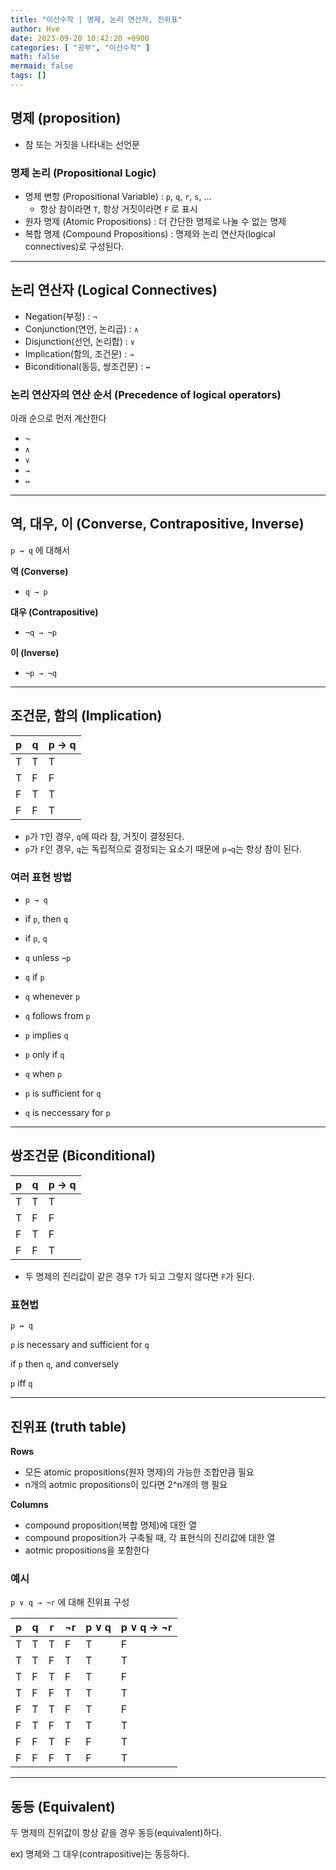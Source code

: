 ```yaml
---
title: "이산수학 | 명제, 논리 연산자, 진위표"
author: Hve
date: 2023-09-20 10:42:20 +0900
categories: [ "공부", "이산수학" ]
math: false
mermaid: false
tags: []
---
```


## 명제 (proposition)

- 참 또는 거짓을 나타내는 선언문

### 명제 논리 (Propositional Logic)

- 명제 변항 (Propositional Variable) : `p`, `q`, `r`, `s`, ...
    - 항상 참이라면 `T`, 항상 거짓이라면 `F` 로 표시
- 원자 명제 (Atomic Propositions) : 더 간단한 명제로 나눌 수 없는 명제
- 복합 명제 (Compound Propositions) : 명제와 논리 연산자(logical connectives)로 구성된다.

---

## 논리 연산자 (Logical Connectives)

- Negation(부정) : `¬`
- Conjunction(연언, 논리곱) : `∧`
- Disjunction(선언, 논리합) : `∨`
- Implication(함의, 조건문) : `→`
- Biconditional(동등, 쌍조건문) : `↔`

### 논리 연산자의 연산 순서 (Precedence of logical operators)

아래 순으로 먼저 계산한다

- `¬`
- `∧`
- `∨`
- `→`
- `↔`

--- 

## 역, 대우, 이 (Converse, Contrapositive, Inverse)

`p → q` 에 대해서

**역 (Converse)**
- `q → p`

**대우 (Contrapositive)**
- `¬q → ¬p`

**이 (Inverse)**
- `¬p → ¬q`

--- 

## 조건문, 함의 (Implication)

| p | q | p → q |
|---|---|-----|
| T | T |  T  |
| T | F |  F  |
| F | T |  T  |
| F | F |  T  |

- `p`가 `T`인 경우, `q`에 따라 참, 거짓이 결정된다.
- `p`가 `F`인 경우, `q`는 독립적으로 결정되는 요소기 때문에 `p→q`는 항상 참이 된다.

### 여러 표현 방법

- `p → q`
- if `p`, then `q`
- if `p`, `q`
- `q` unless `¬p`
- `q` if `p`
- `q` whenever `p`
- `q` follows from `p`

- `p` implies `q`
- `p` only if `q`
- `q` when `p`

- `p` is sufficient for `q`
- `q` is neccessary for `p`

---

## 쌍조건문 (Biconditional)

| p | q | p → q |
|---|---|-----|
| T | T |  T  |
| T | F |  F  |
| F | T |  F  |
| F | F |  T  |

- 두 명제의 진리값이 같은 경우 `T`가 되고 그렇지 않다면 `F`가 된다.

### 표현법

`p ↔ q`

`p` is necessary and sufficient for `q`

if `p` then `q`, and conversely

`p` iff `q`

--- 

## 진위표 (truth table)

**Rows**
- 모든 atomic propositions(원자 명제)의 가능한 조합만큼 필요
- n개의 aotmic propositions이 있다면 2^n개의 행 필요

**Columns**
- compound proposition(복합 명제)에 대한 열
- compound proposition가 구축될 때, 각 표현식의 진리값에 대한 열
- aotmic propositions을 포함한다

### 예시

`p ∨ q → ¬r` 에 대해 진위표 구성

| p | q | r | ¬r | p ∨ q | p ∨ q → ¬r |
|---|---|---|----|--------|-------------|
| T | T | T | F  |   T    |      F      |
| T | T | F | T  |   T    |      T      |
| T | F | T | F  |   T    |      F      |
| T | F | F | T  |   T    |      T      |
| F | T | T | F  |   T    |      F      |
| F | T | F | T  |   T    |      T      |
| F | F | T | F  |   F    |      T      |
| F | F | F | T  |   F    |      T      |

---

## 동등 (Equivalent)

두 명제의 진위값이 항상 같을 경우 동등(equivalent)하다.

ex) 명제와 그 대우(contrapositive)는 동등하다.


<!-- $$ x = \frac{-b \pm \sqrt{b^2-4ac}}{2a} $$ -->
